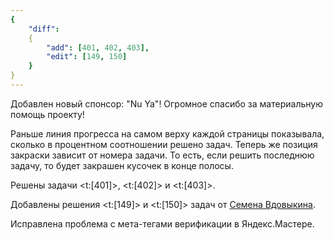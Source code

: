 ```yaml
---
{
    "diff":
    {
        "add": [401, 402, 403],
        "edit": [149, 150]
    }
}
---
```


Добавлен новый спонсор: "Nu Ya"! Огромное спасибо за материальную помощь проекту!

Раньше линия прогресса на самом верху каждой страницы показывала, сколько в процентном соотношении решено задач.
Теперь же позиция закраски зависит от номера задачи. То есть, если решить последнюю задачу, то будет закрашен кусочек в конце полосы.

Решены задачи <t:[401]>, <t:[402]> и <t:[403]>.

Добавлены решения <t:[149]> и <t:[150]> задач от [Семена Вдовыкина](/solvers#iiilll_llliii).

Исправлена проблема с мета-тегами верификации в Яндекс.Мастере.